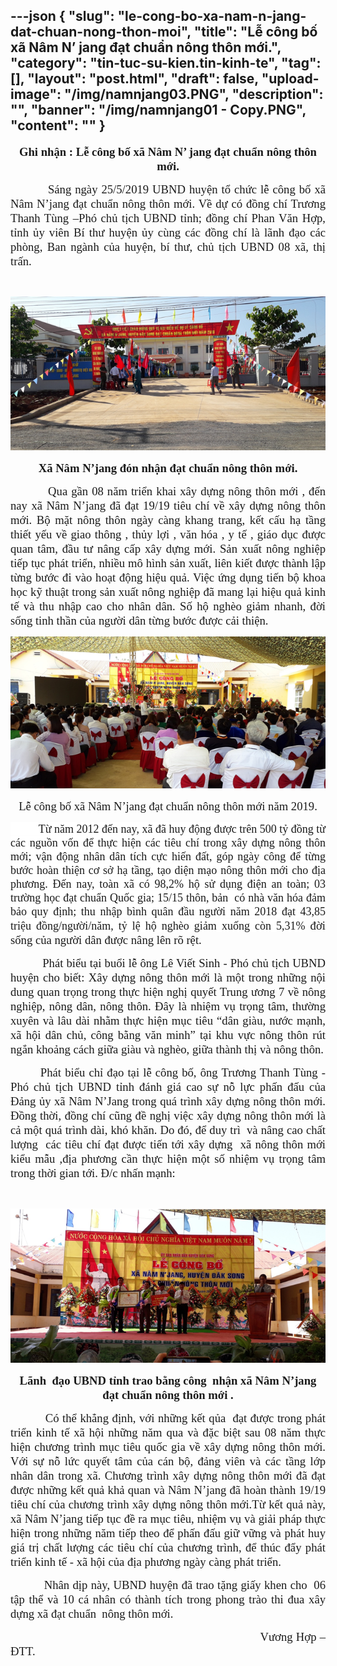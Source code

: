 ---json
{
    "slug": "le-cong-bo-xa-nam-n-jang-dat-chuan-nong-thon-moi",
    "title": "Lễ công bố xã Nâm N’ jang đạt chuẩn nông thôn mới.",
    "category": "tin-tuc-su-kien.tin-kinh-te",
    "tag": [],
    "layout": "post.html",
    "draft": false,
    "upload-image": "/img/namnjang03.PNG",
    "description": "",
    "banner": "/img/namnjang01 - Copy.PNG",
    "__content__": ""
}
---
<p style="text-align:center"><strong><span style="font-size:14.0pt"><span style="font-family:&quot;Times New Roman&quot;,&quot;serif&quot;">Ghi nhận :&nbsp;Lễ c&ocirc;ng bố x&atilde; N&acirc;m N&rsquo; jang đạt chuẩn n&ocirc;ng th&ocirc;n mới.</span></span></strong></p>

<p style="text-align:justify"><span style="font-size:14.0pt"><span style="font-family:&quot;Times New Roman&quot;,&quot;serif&quot;">&nbsp;&nbsp;&nbsp;&nbsp;&nbsp;&nbsp;&nbsp;&nbsp;&nbsp; S&aacute;ng ng&agrave;y 25/5/2019 UBND huyện tổ chức lễ c&ocirc;ng bố x&atilde; N&acirc;m N&rsquo;jang đạt chuẩn n&ocirc;ng th&ocirc;n mới. Về dự c&oacute; đồng ch&iacute; Trương Thanh T&ugrave;ng &ndash;Ph&oacute; chủ tịch UBND tỉnh; đồng ch&iacute; Phan Văn Hợp, tỉnh ủy vi&ecirc;n B&iacute; thư huyện ủy c&ugrave;ng c&aacute;c đồng ch&iacute; l&agrave; l&atilde;nh đạo c&aacute;c ph&ograve;ng, Ban ng&agrave;nh của huyện, b&iacute; thư, chủ tịch UBND 08 x&atilde;, thị trấn.</span></span></p>

<p style="text-align:justify">&nbsp;</p>

<p style="text-align:justify"><img alt="" src="/img/namnjang01.PNG" /></p>

<p style="text-align:center"><strong><span style="font-size:14.0pt"><span style="font-family:&quot;Times New Roman&quot;,&quot;serif&quot;">X&atilde; N&acirc;m N&rsquo;jang đ&oacute;n nhận đạt chuẩn n&ocirc;ng th&ocirc;n mới.</span></span></strong></p>

<p style="text-align:justify"><span style="font-size:14.0pt"><span style="font-family:&quot;Times New Roman&quot;,&quot;serif&quot;">&nbsp;&nbsp;&nbsp;&nbsp;&nbsp;&nbsp;&nbsp;&nbsp;&nbsp; Qua gần 08 năm triển khai x&acirc;y dựng n&ocirc;ng th&ocirc;n mới , đến nay x&atilde; N&acirc;m N&rsquo;jang đ&atilde; đạt 19/19 ti&ecirc;u ch&iacute; về x&acirc;y dựng n&ocirc;ng th&ocirc;n mới. Bộ mặt n&ocirc;ng th&ocirc;n ng&agrave;y c&agrave;ng khang trang, kết cấu hạ tầng thiết yếu về giao th&ocirc;ng , thủy lợi , văn h&oacute;a , y tế , gi&aacute;o dục được quan t&acirc;m, đầu tư n&acirc;ng cấp x&acirc;y dựng mới. Sản xuất n&ocirc;ng nghiệp tiếp tục ph&aacute;t triển, nhiều m&ocirc; h&igrave;nh sản xuất, li&ecirc;n kiết được th&agrave;nh lập từng bước đi v&agrave;o hoạt động hiệu quả. Việc ứng dụng tiến bộ khoa học kỹ thuật trong sản xuất n&ocirc;ng nghiệp đ&atilde; mang lại hiệu quả kinh tế v&agrave; thu nhập cao cho nh&acirc;n d&acirc;n. Số hộ ngh&egrave;o giảm nhanh, đời sống tinh thần của người d&acirc;n từng bước được cải thiện. </span></span></p>

<p style="text-align:justify"><img alt="" src="/img/namnjang02.PNG" /></p>

<p style="text-align:center"><span style="font-size:14.0pt"><span style="font-family:&quot;Times New Roman&quot;,&quot;serif&quot;">Lễ c&ocirc;ng bố x&atilde; N&acirc;m N&rsquo;jang đạt chuẩn n&ocirc;ng th&ocirc;n mới năm 2019.</span></span></p>

<p style="text-align:justify"><span style="font-size:13.5pt"><span style="background-color:white"><span style="font-family:&quot;Times New Roman&quot;,&quot;serif&quot;">&nbsp;&nbsp;&nbsp;&nbsp;&nbsp;&nbsp;&nbsp;&nbsp;&nbsp; Từ năm 2012 đến nay, x&atilde; đ&atilde; huy động được tr&ecirc;n 500 tỷ đồng từ c&aacute;c nguồn vốn để thực hiện c&aacute;c ti&ecirc;u ch&iacute; trong x&acirc;y dựng n&ocirc;ng th&ocirc;n mới; vận động nh&acirc;n d&acirc;n t&iacute;ch cực hiến đất, g&oacute;p ng&agrave;y c&ocirc;ng để từng bước ho&agrave;n thiện cơ sở hạ tầng, tạo diện mạo n&ocirc;ng th&ocirc;n mới cho địa phương. Đến nay, to&agrave;n x&atilde; c&oacute; 98,2% hộ sử dụng điện an to&agrave;n; 03 trường học đạt chuẩn Quốc gia; 15/15 th&ocirc;n, bản&nbsp; c&oacute; nh&agrave; văn h&oacute;a đảm bảo quy định; thu nhập b&igrave;nh qu&acirc;n đầu người năm 2018 đạt 43,85 triệu đồng/người/năm, tỷ lệ hộ ngh&egrave;o giảm xuống c&ograve;n 5,31%</span></span></span><span style="font-size:14.0pt"><span style="font-family:&quot;Times New Roman&quot;,&quot;serif&quot;"> đời sống của người d&acirc;n được n&acirc;ng l&ecirc;n r&otilde; rệt. </span></span></p>

<p style="text-align:justify"><span style="font-size:14.0pt"><span style="font-family:&quot;Times New Roman&quot;,&quot;serif&quot;">&nbsp;&nbsp;&nbsp;&nbsp;&nbsp;&nbsp;&nbsp;&nbsp;&nbsp; Ph&aacute;t biểu tại buổi lễ &ocirc;ng L&ecirc; Viết Sinh - Ph&oacute; chủ tịch UBND huyện cho biết: X&acirc;y dựng n&ocirc;ng th&ocirc;n mới l&agrave; một trong những nội dung quan trọng trong thực hiện nghị quyết Trung ương 7 về n&ocirc;ng nghiệp, n&ocirc;ng d&acirc;n, n&ocirc;ng th&ocirc;n. Đ&acirc;y l&agrave; nhiệm vụ trọng t&acirc;m, thường xuy&ecirc;n v&agrave; l&acirc;u d&agrave;i nhằm thực hiện mục ti&ecirc;u &ldquo;d&acirc;n gi&agrave;u, nước mạnh, x&atilde; hội d&acirc;n chủ, c&ocirc;ng bằng văn minh&rdquo; tại khu vực n&ocirc;ng th&ocirc;n r&uacute;t ngắn khoảng c&aacute;ch giữa gi&agrave;u v&agrave; ngh&egrave;o, giữa th&agrave;nh thị v&agrave; n&ocirc;ng th&ocirc;n.</span></span></p>

<p style="text-align:justify"><strong>&nbsp;&nbsp;&nbsp;&nbsp;&nbsp;&nbsp;&nbsp;&nbsp;&nbsp; </strong><span style="font-size:14.0pt"><span style="font-family:&quot;Times New Roman&quot;,&quot;serif&quot;">Ph&aacute;t biểu chỉ đạo tại lễ c&ocirc;ng bố, &ocirc;ng Trương Thanh T&ugrave;ng - Ph&oacute; chủ tịch UBND tỉnh đ&aacute;nh gi&aacute; cao sự nỗ lực phấn đấu của Đảng ủy x&atilde; N&acirc;m N&rsquo;Jang trong qu&aacute; tr&igrave;nh x&acirc;y dựng n&ocirc;ng th&ocirc;n mới. Đồng thời, đồng ch&iacute; cũng đề nghị việc x&acirc;y dựng n&ocirc;ng th&ocirc;n mới l&agrave; cả một qu&aacute; tr&igrave;nh d&agrave;i, kh&oacute; khăn. Do đ&oacute;, để duy tr&igrave;&nbsp; v&agrave; n&acirc;ng cao chất lượng&nbsp; c&aacute;c ti&ecirc;u ch&iacute; đạt được tiến tới x&acirc;y dựng &nbsp;x&atilde; n&ocirc;ng th&ocirc;n mới kiểu mẫu ,địa phương cần thực hiện một số nhiệm vụ trọng t&acirc;m trong thời gian tới. Đ/c nhấn mạnh:</span></span></p>

<p style="text-align:justify">&nbsp;</p>

<p style="text-align:justify"><img alt="" src="/img/namnjang03.PNG" /></p>

<p style="text-align:center"><strong><span style="font-size:14.0pt"><span style="font-family:&quot;Times New Roman&quot;,&quot;serif&quot;">L&atilde;nh&nbsp; đạo UBND tỉnh trao bằng c&ocirc;ng&nbsp; nhận x&atilde; N&acirc;m N&rsquo;jang đạt chuẩn n&ocirc;ng th&ocirc;n mới .</span></span></strong></p>

<p style="text-align:justify"><span style="font-size:14.0pt"><span style="font-family:&quot;Times New Roman&quot;,&quot;serif&quot;">&nbsp;&nbsp;&nbsp;&nbsp;&nbsp;&nbsp;&nbsp;&nbsp;&nbsp; C&oacute; thể khẳng định, với những kết qủa &nbsp;đạt được trong ph&aacute;t triển kinh tế x&atilde; hội những năm qua v&agrave; đặc biệt sau 08 năm thực hiện chương tr&igrave;nh mục ti&ecirc;u quốc gia về x&acirc;y dựng n&ocirc;ng th&ocirc;n mới. Với sự nỗ lức quyết t&acirc;m của c&aacute;n bộ, đảng vi&ecirc;n v&agrave; c&aacute;c tầng lớp nh&acirc;n d&acirc;n trong x&atilde;. Chương tr&igrave;nh x&acirc;y dựng n&ocirc;ng th&ocirc;n mới đ&atilde; đạt được những kết quả khả quan v&agrave; N&acirc;m N&rsquo;jang đ&atilde; ho&agrave;n th&agrave;nh 19/19 ti&ecirc;u ch&iacute; của chương tr&igrave;nh x&acirc;y dựng n&ocirc;ng th&ocirc;n mới.Từ kết quả n&agrave;y, x&atilde; N&acirc;m N&rsquo;jang tiếp tục đề ra mục ti&ecirc;u, nhiệm vụ v&agrave; giải ph&aacute;p thực hiện trong những năm tiếp theo để phấn đấu giữ vững v&agrave; ph&aacute;t huy gi&aacute; trị chất lượng c&aacute;c ti&ecirc;u ch&iacute; của chương tr&igrave;nh, để th&uacute;c đẩy ph&aacute;t triển kinh tế - x&atilde; hội của địa phương ng&agrave;y c&agrave;ng ph&aacute;t triển.</span></span></p>

<p style="text-align:justify"><span style="font-size:14.0pt"><span style="font-family:&quot;Times New Roman&quot;,&quot;serif&quot;">&nbsp;&nbsp;&nbsp;&nbsp;&nbsp;&nbsp;&nbsp;&nbsp;&nbsp; Nh&acirc;n dịp n&agrave;y, UBND huyện đ&atilde; trao tặng giấy khen cho&nbsp; 06 tập thể v&agrave; 10 c&aacute; nh&acirc;n c&oacute; th&agrave;nh t&iacute;ch trong phong tr&agrave;o thi đua x&acirc;y dựng x&atilde; đạt chuẩn&nbsp; n&ocirc;ng th&ocirc;n mới. </span></span></p>

<p style="text-align:justify"><span style="font-size:14.0pt"><span style="font-family:&quot;Times New Roman&quot;,&quot;serif&quot;">&nbsp;&nbsp;&nbsp;&nbsp;&nbsp;&nbsp;&nbsp;&nbsp;&nbsp;&nbsp;&nbsp;&nbsp;&nbsp;&nbsp;&nbsp;&nbsp;&nbsp;&nbsp;&nbsp;&nbsp;&nbsp;&nbsp;&nbsp;&nbsp;&nbsp;&nbsp;&nbsp;&nbsp;&nbsp;&nbsp;&nbsp;&nbsp;&nbsp;&nbsp;&nbsp;&nbsp;&nbsp;&nbsp;&nbsp;&nbsp;&nbsp;&nbsp;&nbsp;&nbsp;&nbsp;&nbsp;&nbsp;&nbsp;&nbsp;&nbsp;&nbsp;&nbsp;&nbsp;&nbsp;&nbsp;&nbsp;&nbsp;&nbsp;&nbsp;&nbsp;&nbsp;&nbsp;&nbsp;&nbsp;&nbsp;&nbsp;&nbsp;&nbsp;&nbsp;&nbsp;&nbsp;&nbsp;&nbsp;&nbsp;&nbsp;&nbsp; Vương Hợp &ndash; ĐTT.</span></span></p>

<p>&nbsp;</p>

<p>&nbsp;</p>

<p style="text-align:center">&nbsp;</p>
